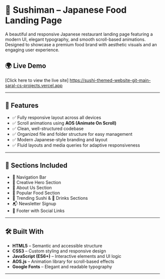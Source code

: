 # 🍣 Sushiman – Japanese Food Landing Page

A beautiful and responsive Japanese restaurant landing page featuring a modern UI, elegant typography, and smooth scroll-based animations. Designed to showcase a premium food brand with aesthetic visuals and an engaging user experience.

## 🌍 Live Demo  
[Click here to view the live site]  https://sushi-themed-website-git-main-saral-cs-projects.vercel.app


---

## 🚀 Features

- ✅ Fully responsive layout across all devices  
- ✅ Scroll animations using **AOS (Animate On Scroll)**  
- ✅ Clean, well-structured codebase  
- ✅ Organized file and folder structure for easy management  
- ✅ Modern Japanese-style branding and layout  
- ✅ Fluid layouts and media queries for adaptive responsiveness  

---

## 📄 Sections Included

- 🧭 Navigation Bar  
- 🏮 Creative Hero Section  
- 👘 About Us Section  
- 🍱 Popular Food Section  
- 🍣 Trending Sushi & 🍵 Drinks Sections  
- 📬 Newsletter Signup  
- 🦶 Footer with Social Links  

---

## 🛠️ Built With

- **HTML5** – Semantic and accessible structure  
- **CSS3** – Custom styling and responsive design  
- **JavaScript (ES6+)** – Interactive elements and UI logic  
- **AOS.js** – Animation library for scroll-based effects  
- **Google Fonts** – Elegant and readable typography  

---



